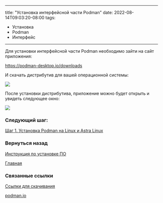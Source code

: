 
---
title: "Установка интерфейсной части Podman"
date: 2022-08-14T09:03:20-08:00
tags:
- Установка
- Podman
- Интерфейс
---


Для установки интерфейсной части Podman необходимо зайти на сайт приложения:

https://podman-desktop.io/downloads

И скачать дистрибутив для вашей операционной системы:

![](https://gamma-wellbore.com/wp-content/uploads/2023/06/2023-06-06_16h07_43-1024x407.png)

После установки дистрибутива, приложение можно будет открыть и увидеть следующее окно:

![](https://gamma-wellbore.com/wp-content/uploads/2023/06/2023-06-06_16h09_34-1024x685.png)


### Следующий шаг:

[Шаг 1. Установка Podman на Linux и Astra Linux](../Linux%20и%20Astra%20Linux/Шаг%201.%20Установка%20Podman%20на%20Linux%20и%20Astra%20Linux.md)


### Вернуться назад

[Инструкция по установке ПО](../Инструкция%20по%20установке%20ПО.md)

[Главная](../../Обзор%20процесса%20работы/Обзор%20процесса%20работы.md)


### Связанные ссылки

[Ссылки для скачивания](../Другое/Ссылки%20для%20скачивания.md)

[podman.io](https://podman.io/)
